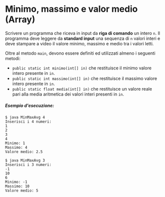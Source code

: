 # Minimo, massimo e valor medio (Array)

Scrivere un programma che riceva in input da **riga di comando** un intero `n`.
Il programma deve leggere da **standard input** una sequenza di `n` valori interi e deve stampare a video il valore minimo, massimo e medio tra i valori letti.

Oltre al metodo `main`, devono essere definiti ed utilizzati almeno i seguenti metodi:
* `public static int minimo(int[] in)` che restituisce il minimo valore intero presente in `in`.
* `public static int massimo(int[] in)` che restituisce il massimo valore intero presente in `in`.
* `public static float media(int[] in)` che restituisce un valore reale pari alla media aritmetica dei valori interi presenti in `in`.

##### Esempio d'esecuzione:

```text
$ java MinMaxAvg 4
Inserisci i 4 numeri:
1
2
3
4
Minimo: 1
Massimo: 4
Valore medio: 2.5

$ java MinMaxAvg 3
Inserisci i 3 numeri:
-1
10
6
Minimo: -1
Massimo: 10
Valore medio: 5
```

